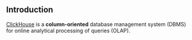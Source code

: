## Introduction

[ClickHouse](https://clickhouse.com) is a **column-oriented** database management system (DBMS) for online analytical processing of queries (OLAP).


 




